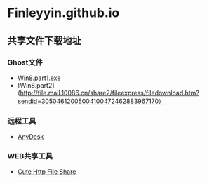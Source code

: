 # Finleyyin.github.io
## 共享文件下载地址
### Ghost文件
- [Win8.part1.exe](http://file.mail.10086.cn/share2/fileexpress/filedownload.htm?sendid=60156010046484410220782020593557)
- [Win8.part2](http://file.mail.10086.cn/share2/fileexpress/filedownload.htm?sendid=30504612005004100472462883967170）
### 远程工具
- [AnyDesk](http://file.mail.10086.cn/share2/fileexpress/filedownload.htm?sendid=02170837795222316016829245060404)
### WEB共享工具
- [Cute Http File Share](http://file.mail.10086.cn/share2/fileexpress/filedownload.htm?sendid=04173071240820255140921272076806)
